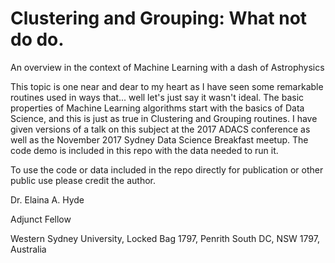 # Clustering and Grouping: What not do do.

An overview in the context of Machine Learning with a dash of Astrophysics

This topic is one near and dear to my heart as I have seen some remarkable routines used in ways that... well let's just say it wasn't ideal. The basic properties of Machine Learning algorithms start with the basics of Data Science, and this is just as true in Clustering and Grouping routines. I have given versions of a talk on this subject at the 2017 ADACS conference as well as the November 2017 Sydney Data Science Breakfast meetup. The code demo is included in this repo with the data needed to run it.

To use the code or data included in the repo directly for publication or other public use please credit the author.

Dr. Elaina A. Hyde

Adjunct Fellow

Western Sydney University, Locked Bag 1797, Penrith South DC, NSW 1797, Australia
